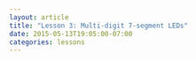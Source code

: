 ```yaml
---
layout: article
title: "Lesson 3: Multi-digit 7-segment LEDs"
date: 2015-05-13T19:05:00-07:00
categories: lessons
---
```

